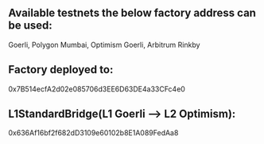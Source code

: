 ## Available testnets the below factory address can be used: 
Goerli, Polygon Mumbai, Optimism Goerli, Arbitrum Rinkby 

## Factory deployed to: 
0x7B514ecfA2d02e085706d3EE6D63DE4a33CFc4e0

## L1StandardBridge(L1 Goerli --> L2 Optimism): 
0x636Af16bf2f682dD3109e60102b8E1A089FedAa8
